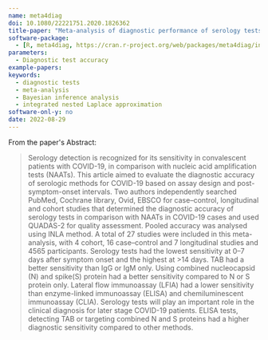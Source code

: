 ```yaml
---
name: meta4diag
doi: 10.1080/22221751.2020.1826362
title-paper: "Meta-analysis of diagnostic performance of serology tests for COVID-19: impact of assay design and post-symptom-onset intervals"
software-package:
  - [R, meta4diag, https://cran.r-project.org/web/packages/meta4diag/index.html]
parameters:
  - Diagnostic test accuracy
example-papers:  
keywords:
  - diagnostic tests
  - meta-analysis
  - Bayesian inference analysis
  - integrated nested Laplace approximation
software-onl-y: no
date: 2022-08-29
---
```


From the paper's Abstract:

> Serology detection is recognized for its sensitivity in convalescent patients with COVID-19, in comparison with nucleic acid amplification tests (NAATs). This article aimed to evaluate the diagnostic accuracy of serologic methods for COVID-19 based on assay design and post-symptom-onset intervals. Two authors independently searched PubMed, Cochrane library, Ovid, EBSCO for case–control, longitudinal and cohort studies that determined the diagnostic accuracy of serology tests in comparison with NAATs in COVID-19 cases and used QUADAS-2 for quality assessment. Pooled accuracy was analysed using INLA method. A total of 27 studies were included in this meta-analysis, with 4 cohort, 16 case–control and 7 longitudinal studies and 4565 participants. Serology tests had the lowest sensitivity at 0–7 days after symptom onset and the highest at >14 days. TAB had a better sensitivity than IgG or IgM only. Using combined nucleocapsid (N) and spike(S) protein had a better sensitivity compared to N or S protein only. Lateral flow immunoassay (LFIA) had a lower sensitivity than enzyme-linked immunoassay (ELISA) and chemiluminescent immunoassay (CLIA). Serology tests will play an important role in the clinical diagnosis for later stage COVID-19 patients. ELISA tests, detecting TAB or targeting combined N and S proteins had a higher diagnostic sensitivity compared to other methods.

